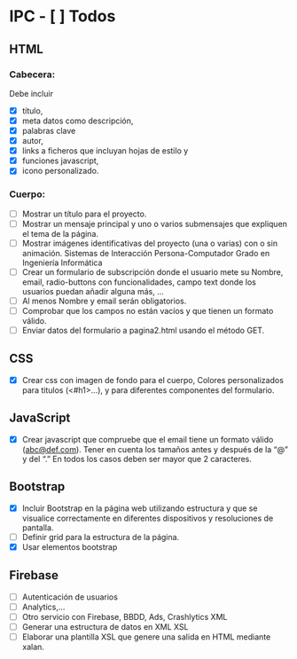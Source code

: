 # IPC - [ ] Todos
## HTML
### Cabecera:
Debe incluir 
- [x] título, 
- [x] meta datos como descripción,
- [x] palabras clave
- [x] autor, 
- [x] links a ficheros que incluyan hojas de estilo y 
- [x] funciones javascript, 
- [x] icono personalizado.

### Cuerpo:
- [ ] Mostrar un título para el proyecto.
- [ ] Mostrar un mensaje principal y uno o varios submensajes que
expliquen el tema de la página.
- [ ] Mostrar imágenes identificativas del proyecto (una o varias) con o
sin animación.
Sistemas de Interacción Persona-Computador Grado en Ingeniería Informática
- [ ] Crear un formulario de subscripción donde el usuario mete su
Nombre, email, radio-buttons con funcionalidades, campo text
donde los usuarios puedan añadir alguna más, …
- [ ] Al menos Nombre y email serán obligatorios.
- [ ] Comprobar que los campos no están vacíos y que tienen un formato
válido.
- [ ] Enviar datos del formulario a pagina2.html usando el método GET.
## CSS
- [x] Crear css con imagen de fondo para el cuerpo, Colores
personalizados para titulos (<#h1>...), y para diferentes componentes
del formulario.
## JavaScript
- [x] Crear javascript que compruebe que el email tiene un formato
válido (abc@def.com). Tener en cuenta los tamaños antes y
después de la “@” y del “.” En todos los casos deben ser mayor que
2 caracteres.
## Bootstrap
- [x] Incluir Bootstrap en la página web utilizando estructura y que se
visualice correctamente en diferentes dispositivos y resoluciones de
pantalla.
- [ ] Definir grid para la estructura de la página.
- [x] Usar elementos bootstrap
## Firebase
- [ ] Autenticación de usuarios
- [ ] Analytics,…
- [ ] Otro servicio con Firebase, BBDD, Ads, Crashlytics
XML
- [ ] Generar una estructura de datos en XML
XSL
- [ ] Elaborar una plantilla XSL que genere una salida en HTML mediante
xalan.
